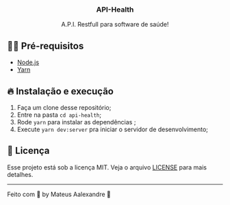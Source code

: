<h3 align="center">
  API-Health
</h3>

<p align="center">A.P.I. Restfull para software de saúde!</p>
 
## ✋🏻 Pré-requisitos

- [Node.js](https://nodejs.org/en/)
- [Yarn](https://yarnpkg.com/pt-BR/docs/install)

## 🔥 Instalação e execução

1. Faça um clone desse repositório;
2. Entre na pasta `cd api-health`;
3. Rode `yarn` para instalar as dependências ;
4. Execute `yarn dev:server` pra iniciar o servidor de desenvolvimento;

## 📝 Licença

Esse projeto está sob a licença MIT. Veja o arquivo [LICENSE](LICENSE.md) para mais detalhes.

---

Feito com 💖 by Mateus Aalexandre 👋
